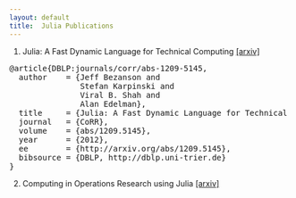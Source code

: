 ```yaml
---
layout: default
title:  Julia Publications
---
```


1. Julia: A Fast Dynamic Language for Technical Computing [[arxiv]](http://arxiv.org/abs/1209.5145)
<pre>
@article{DBLP:journals/corr/abs-1209-5145,
  author    = {Jeff Bezanson and
               Stefan Karpinski and
               Viral B. Shah and
               Alan Edelman},
  title     = {Julia: A Fast Dynamic Language for Technical Computing},
  journal   = {CoRR},
  volume    = {abs/1209.5145},
  year      = {2012},
  ee        = {http://arxiv.org/abs/1209.5145},
  bibsource = {DBLP, http://dblp.uni-trier.de}
}
</pre>
2. Computing in Operations Research using Julia [[arxiv]](http://arxiv.org/abs/1312.1431)
